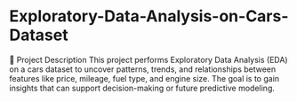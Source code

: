 # Exploratory-Data-Analysis-on-Cars-Dataset
📘 Project Description This project performs Exploratory Data Analysis (EDA) on a cars dataset to uncover patterns, trends, and relationships between features like price, mileage, fuel type, and engine size. The goal is to gain insights that can support decision-making or future predictive modeling.
